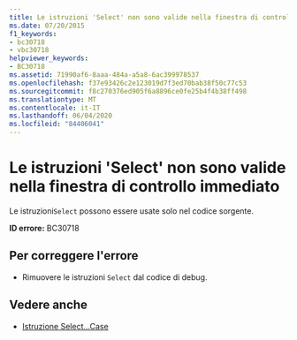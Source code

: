 ```yaml
---
title: Le istruzioni 'Select' non sono valide nella finestra di controllo immediato
ms.date: 07/20/2015
f1_keywords:
- bc30718
- vbc30718
helpviewer_keywords:
- BC30718
ms.assetid: 71990af6-8aaa-484a-a5a8-6ac399978537
ms.openlocfilehash: f37e93426c2e123019d7f3ed70bab38f50c77c53
ms.sourcegitcommit: f8c270376ed905f6a8896ce0fe25b4f4b38ff498
ms.translationtype: MT
ms.contentlocale: it-IT
ms.lasthandoff: 06/04/2020
ms.locfileid: "84406041"
---
```

# <a name="select-statements-are-not-valid-in-the-immediate-window"></a>Le istruzioni 'Select' non sono valide nella finestra di controllo immediato
Le istruzioni`Select` possono essere usate solo nel codice sorgente.  
  
 **ID errore:** BC30718  
  
## <a name="to-correct-this-error"></a>Per correggere l'errore  
  
- Rimuovere le istruzioni `Select` dal codice di debug.  
  
## <a name="see-also"></a>Vedere anche

- [Istruzione Select...Case](../language-reference/statements/select-case-statement.md)
